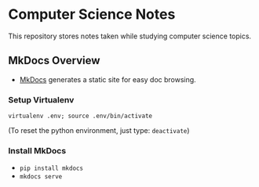 # Computer Science Notes

This repository stores notes taken while studying computer science topics.

## MkDocs Overview

- [MkDocs](http://www.mkdocs.org/) generates a static site for easy doc browsing.

### Setup Virtualenv

```
virtualenv .env; source .env/bin/activate
```

(To reset the python environment, just type: `deactivate`)

### Install MkDocs

- `pip install mkdocs`
- `mkdocs serve`
